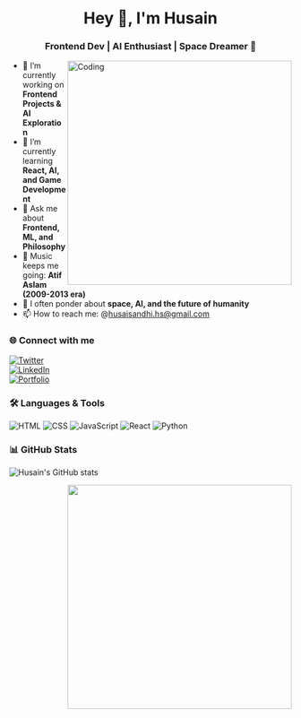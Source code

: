 <h1 align="center">Hey 👋, I'm Husain</h1>
<h3 align="center">Frontend Dev | AI Enthusiast | Space Dreamer 🚀</h3>

<img align="right" alt="Coding" width="400" src="https://your-image-url.com">

- 🔭 I’m currently working on **Frontend Projects & AI Exploration**
- 🌱 I’m currently learning **React, AI, and Game Development**
- 💬 Ask me about **Frontend, ML, and Philosophy**
- 🎵 Music keeps me going: **Atif Aslam (2009-2013 era)**
- 🌌 I often ponder about **space, AI, and the future of humanity**
- 📫 How to reach me: @husaisandhi.hs@gmail.com

### 🌐 Connect with me  
[![Twitter](https://img.shields.io/badge/Twitter-1DA1F2?style=for-the-badge&logo=twitter&logoColor=white)](https://x.com/husain_abbasali)  
[![LinkedIn](https://img.shields.io/badge/LinkedIn-0A66C2?style=for-the-badge&logo=linkedin&logoColor=white)](https://www.linkedin.com/in/husainsandhi/)  
[![Portfolio](https://img.shields.io/badge/Portfolio-000?style=for-the-badge&logo=vercel&logoColor=white)](https://portfolio-chi-topaz-25.vercel.app/)  

### 🛠️ Languages & Tools  
![HTML](https://img.shields.io/badge/HTML-E34F26?style=for-the-badge&logo=html5&logoColor=white)
![CSS](https://img.shields.io/badge/CSS-1572B6?style=for-the-badge&logo=css3&logoColor=white)
![JavaScript](https://img.shields.io/badge/JavaScript-F7DF1E?style=for-the-badge&logo=javascript&logoColor=black)
![React](https://img.shields.io/badge/React-20232A?style=for-the-badge&logo=react&logoColor=61DAFB)
![Python](https://img.shields.io/badge/Python-3776AB?style=for-the-badge&logo=python&logoColor=white)

### 📊 GitHub Stats  
![Husain's GitHub stats](https://github-readme-stats.vercel.app/api?username=yourgithubusername&show_icons=true&theme=tokyonight)

<img align="right" width="400" src="https://media1.giphy.com/media/XlGQ2sBz4gvIAv0FVa/giphy.webp">


